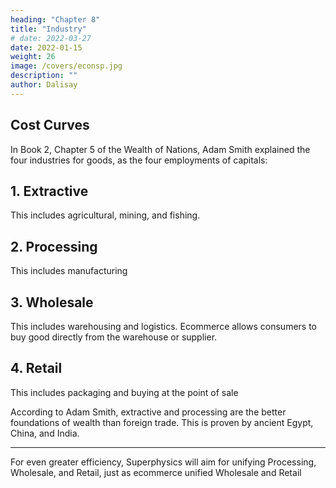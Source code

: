 ```yaml
---
heading: "Chapter 8"
title: "Industry"
# date: 2022-03-27
date: 2022-01-15
weight: 26
image: /covers/econsp.jpg
description: ""
author: Dalisay
---
```



## Cost Curves





In Book 2, Chapter 5 of the Wealth of Nations, Adam Smith explained the four industries for goods, as the four employments of capitals:

## 1. Extractive

This includes agricultural, mining, and fishing. 

## 2. Processing

This includes manufacturing 

## 3. Wholesale 

This includes warehousing and logistics. Ecommerce allows consumers to buy good directly from the warehouse or supplier.

## 4. Retail

This includes packaging and buying at the point of sale 


According to Adam Smith, extractive and processing are the better foundations of wealth than foreign trade. This is proven by ancient Egypt, China, and India.


---

For even greater efficiency, Superphysics will aim for unifying Processing, Wholesale, and Retail, just as ecommerce unified Wholesale and Retail


<!-- 
1. In procuring the rude produce required for society's use and consumption
- Examples are the capitals used in improving or cultivating lands, mines, or fisheries

2. In manufacturing and preparing that rude produce for immediate use and consumption
- Examples are the capitals of all master manufacturers

3. In transporting the rude or manufactured produce from where they abound to where they are wanted
- Examples are the capitals of all wholesale merchants

4. In dividing portions of rude or manufactured produce into small parcels for those who want them.
- Examples are the capitals of all retailers -->